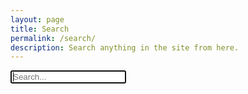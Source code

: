 ```yaml
---
layout: page
title: Search
permalink: /search/
description: Search anything in the site from here.
---
```





<!-- Html Elements for Search -->
<div id="search-container">
<input type="text" id="search-input" placeholder="Search..." autofocus>
</div>
<div id="results-container"></div>

<!-- Script pointing to jekyll-search.js -->
<script src="{{site.baseurl}}/js/jekyll-search.min.js" type="text/javascript"></script>
<script>
SimpleJekyllSearch({
  searchInput: document.getElementById('search-input'),
  resultsContainer: document.getElementById('results-container'),
    searchResultTemplate: '<a class="nostyle" href="{url}"><div class="row cards blog-list"><div class="col-md-3 image" style="background-image: url({image})"></div><div class="col-md-9 content"><h3 class="title">{title}</h3><p class="description">{description}</p></div></div></a>',
  noResultsText: 'No results found',
  json: '{{site.baseurl}}/search.json'
})
</script>
